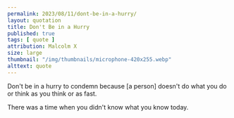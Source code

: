 ```yaml
---
permalink: 2023/08/11/dont-be-in-a-hurry/
layout: quotation
title: Don't Be in a Hurry
published: true
tags: [ quote ]
attribution: Malcolm X
size: large
thumbnail: "/img/thumbnails/microphone-420x255.webp"
alttext: quote
---
```


Don't be in a hurry to condemn because [a person] doesn't do what you do or think as you think or as fast.

There was a time when you didn't know what you know today. 
